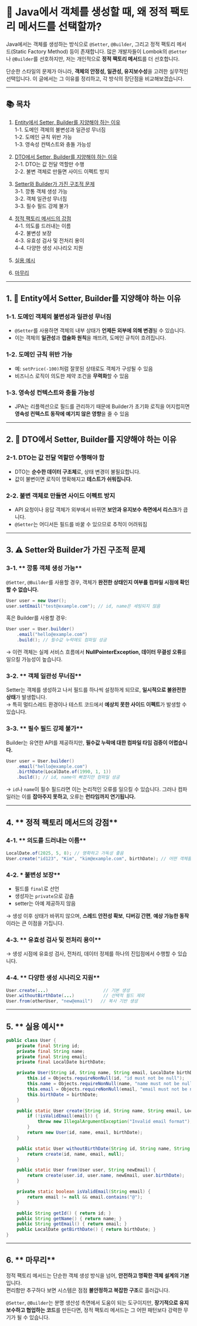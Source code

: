 # 🧭 Java에서 객체를 생성할 때, 왜 정적 팩토리 메서드를 선택할까?

Java에서는 객체를 생성하는 방식으로 `@Setter`, `@Builder`, 그리고 정적 팩토리 메서드(Static Factory Method) 등이 존재합니다. 많은 개발자들이 Lombok의 `@Setter`나 `@Builder`를 선호하지만, 저는 개인적으로 **정적 팩토리 메서드**를 더 선호합니다.

단순한 스타일의 문제가 아니라, **객체의 안정성, 일관성, 유지보수성**을 고려한 실무적인 선택입니다. 이 글에서는 그 이유를 정리하고, 각 방식의 장단점을 비교해보겠습니다.

---

## 📚 목차

1. [Entity에서 Setter, Builder를 지양해야 하는 이유](#1-entity에서-setter-builder를-지양해야-하는-이유)  
   1-1. 도메인 객체의 불변성과 일관성 무너짐  
   1-2. 도메인 규칙 위반 가능  
   1-3. 영속성 컨텍스트와 충돌 가능성

2. [DTO에서 Setter, Builder를 지양해야 하는 이유](#2-dto에서-setter-builder를-지양해야-하는-이유)  
   2-1. DTO는 값 전달 역할만 수행  
   2-2. 불변 객체로 만들면 사이드 이펙트 방지

3. [Setter와 Builder가 가진 구조적 문제](#3-setter와-builder가-가진-구조적-문제)  
   3-1. 깡통 객체 생성 가능  
   3-2. 객체 일관성 무너짐  
   3-3. 필수 필드 강제 불가

4. [정적 팩토리 메서드의 강점](#4-정적-팩토리-메서드의-강점)  
   4-1. 의도를 드러내는 이름  
   4-2. 불변성 보장  
   4-3. 유효성 검사 및 전처리 용이  
   4-4. 다양한 생성 시나리오 지원

5. [실용 예시](#5-실용-예시)

6. [마무리](#6-마무리)

---

## 1. **🚫 Entity에서 Setter, Builder를 지양해야 하는 이유**

### 1-1. **도메인 객체의 불변성과 일관성 무너짐**

- `@Setter`를 사용하면 객체의 내부 상태가 **언제든 외부에 의해 변경**될 수 있습니다.
- 이는 객체의 **일관성**과 **캡슐화 원칙**을 깨뜨려, 도메인 규칙이 흐려집니다.

### 1-2. **도메인 규칙 위반 가능**

- 예: `setPrice(-100)`처럼 잘못된 상태로도 객체가 구성될 수 있음
- 비즈니스 로직이 의도한 제약 조건을 **무력화**할 수 있음

### 1-3. **영속성 컨텍스트와 충돌 가능성**

- JPA는 리플렉션으로 필드를 관리하기 때문에 Builder가 초기화 로직을 어지럽히면 **영속성 컨텍스트 동작에 예기치 않은 영향**을 줄 수 있음

---

## 2. **🚫 DTO에서 Setter, Builder를 지양해야 하는 이유**

### 2-1. **DTO는 값 전달 역할만 수행해야 함**

- DTO는 **순수한 데이터 구조체**로, 상태 변경이 불필요합니다.
- 값이 불변이면 로직이 명확해지고 **테스트가 쉬워집니다.**

### 2-2. **불변 객체로 만들면 사이드 이펙트 방지**

- API 요청이나 응답 객체가 외부에서 바뀌면 **보안과 유지보수 측면에서 리스크**가 큽니다.
- `@Setter`는 어디서든 필드를 바꿀 수 있으므로 추적이 어려워짐

---

## 3. **⚠️ Setter와 Builder가 가진 구조적 문제**

### 3-1. ** 깡통 객체 생성 가능**

`@Setter`, `@Builder`를 사용할 경우, 객체가 **완전한 상태인지 여부를 컴파일 시점에 확인할 수 없습니다.**

```java
User user = new User();
user.setEmail("test@example.com"); // id, name은 세팅되지 않음
```

혹은 Builder를 사용할 경우:

```java
User user = User.builder()
    .email("hello@example.com")
    .build(); // 필수값 누락에도 컴파일 성공
```

→ 이런 객체는 실제 서비스 흐름에서 **NullPointerException, 데이터 무결성 오류**를 일으킬 가능성이 높습니다.

### 3-2. ** 객체 일관성 무너짐**

Setter는 객체를 생성하고 나서 필드를 하나씩 설정하게 되므로, **일시적으로 불완전한 상태**가 발생합니다.  
→ 특히 멀티스레드 환경이나 테스트 코드에서 **예상치 못한 사이드 이펙트**가 발생할 수 있습니다.

### 3-3. ** 필수 필드 강제 불가**

Builder는 유연한 API를 제공하지만, **필수값 누락에 대한 컴파일 타임 검증이 어렵습니다.**

```java
User user = User.builder()
    .email("hello@example.com")
    .birthDate(LocalDate.of(1990, 1, 1))
    .build(); // id, name이 빠졌지만 컴파일 성공
```

→ `id`나 `name`이 필수 필드라면 이는 논리적인 오류를 일으킬 수 있습니다. 그러나 컴파일러는 이를 **잡아주지 못하고**, 오류는 **런타임까지 연기됩니다.**

---

## 4. ** 정적 팩토리 메서드의 강점**

### 4-1. ** 의도를 드러내는 이름**

```java
LocalDate.of(2025, 5, 8); // 명확하고 가독성 좋음
User.create("id123", "Kim", "kim@example.com", birthDate); // 어떤 객체를 만들고 싶은지 한눈에 보임
```

### 4-2. \* 불변성 보장\*\*

- 필드를 `final`로 선언
- 생성자는 `private`으로 감춤
- setter는 아예 제공하지 않음

→ 생성 이후 상태가 바뀌지 않으며, **스레드 안전성 확보**, **디버깅 간편**, **예상 가능한 동작**이라는 큰 이점을 가집니다.

### 4-3. ** 유효성 검사 및 전처리 용이**

→ 생성 시점에 유효성 검사, 전처리, 데이터 정제를 하나의 진입점에서 수행할 수 있습니다.

### 4-4. ** 다양한 생성 시나리오 지원**

```java
User.create(...)                     // 기본 생성
User.withoutBirthDate(...)           // 선택적 필드 제외
User.from(otherUser, "new@email")   // 복사 기반 생성
```

---

## 5. ** 실용 예시**

```java
public class User {
    private final String id;
    private final String name;
    private final String email;
    private final LocalDate birthDate;

    private User(String id, String name, String email, LocalDate birthDate) {
        this.id = Objects.requireNonNull(id, "id must not be null");
        this.name = Objects.requireNonNull(name, "name must not be null");
        this.email = Objects.requireNonNull(email, "email must not be null");
        this.birthDate = birthDate;
    }

    public static User create(String id, String name, String email, LocalDate birthDate) {
        if (!isValidEmail(email)) {
            throw new IllegalArgumentException("Invalid email format");
        }
        return new User(id, name, email, birthDate);
    }

    public static User withoutBirthDate(String id, String name, String email) {
        return create(id, name, email, null);
    }

    public static User from(User user, String newEmail) {
        return create(user.id, user.name, newEmail, user.birthDate);
    }

    private static boolean isValidEmail(String email) {
        return email != null && email.contains("@");
    }

    public String getId() { return id; }
    public String getName() { return name; }
    public String getEmail() { return email; }
    public LocalDate getBirthDate() { return birthDate; }
}
```

---

## 6. ** 마무리**

정적 팩토리 메서드는 단순한 객체 생성 방식을 넘어, **안전하고 명확한 객체 설계의 기본**입니다.  
편리함만 추구하다 보면 시스템은 점점 **불안정하고 복잡한 구조**로 흘러갑니다.

`@Setter`, `@Builder`는 분명 생산성 측면에서 도움이 되는 도구이지만, **장기적으로 유지보수하고 협업하는 코드**를 만든다면, 정적 팩토리 메서드는 그 어떤 패턴보다 강력한 무기가 될 수 있습니다.
